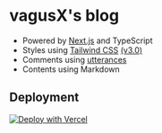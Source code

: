 # vagusX's blog

* Powered by [Next.js](https://github.com/vercel/next.js) and TypeScript
* Styles using [Tailwind CSS](https://tailwindcss.com) [(v3.0)](https://tailwindcss.com/blog/tailwindcss-v3)
* Comments using [utterances](https://utteranc.es/)
* Contents using Markdown

## Deployment

[![Deploy with Vercel](https://vercel.com/button)](https://vercel.com/vagusxl/blog)

